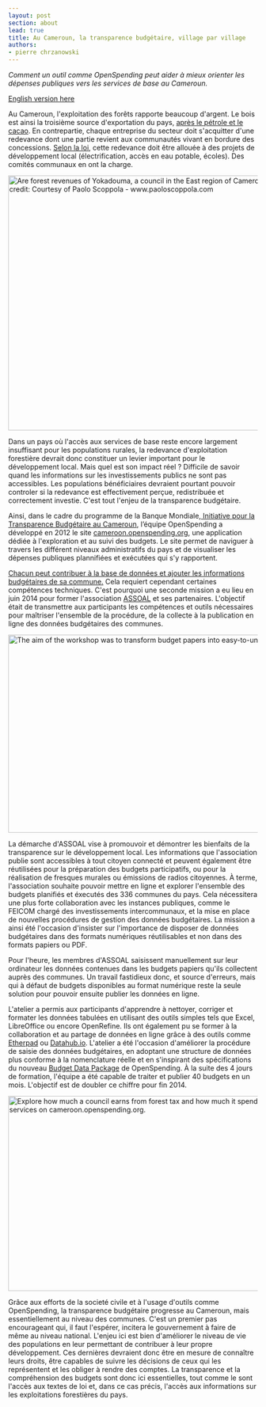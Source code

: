 ```yaml
---
layout: post
section: about
lead: true
title: Au Cameroun, la transparence budgétaire, village par village
authors:
- pierre chrzanowski
---
```

<p dir="ltr"><em>Comment un outil comme OpenSpending peut aider à mieux orienter les dépenses publiques vers les services de base au Cameroun.</em>

<p dir="ltr"><a href="http://openspending.okblogfarm.org/?p=1888" target="_blank">English version here</a>

<p dir="ltr">Au Cameroun, l'exploitation des forêts rapporte beaucoup d'argent. Le bois est ainsi la troisième source d'exportation du pays, <a href="http://atlas.media.mit.edu/explore/tree_map/hs/export/cmr/all/show/2010/" target="_blank">après le pétrole et le cacao</a>. En contrepartie, chaque entreprise du secteur doit s'acquitter d'une redevance dont une partie revient aux communautés vivant en bordure des concessions. <a href="http://www.droit-afrique.com/images/textes/Cameroun/Cameroun%20-%20Loi%20foret.pdf" target="_blank">Selon la loi</a>, cette redevance doit être allouée à des projets de développement local (électrification, accès en eau potable, écoles). Des comités communaux en ont la charge.

<a href="{{ site.baseurl }}/img/blog/2014/08/Yokadouma.jpg"><img title="Les revenus forestiers de Yokadouma, communes de l'Est du Cameroun,  sont-ils investis dans les services de base ? Crédit photo : Avec l'aimable autorisation de Paolo Scoppola - www.paoloscoppola.com" alt="Are forest revenues of Yokadouma, a council in the East region of Cameroon, invested in basic services? Image credit: Courtesy of Paolo Scoppola - www.paoloscoppola.com" src="{{ site.baseurl }}/img/blog/2014/08/Yokadouma.jpg" width="800" height="515" /></a>

<p dir="ltr">Dans un pays où l'accès aux services de base reste encore largement insuffisant pour les populations rurales, la redevance d'exploitation forestière devrait donc constituer un levier important pour le développement local. Mais quel est son impact réel ? Difficile de savoir quand les informations sur les investissements publics ne sont pas accessibles. Les populations bénéficiaires devraient pourtant pouvoir controler si la redevance est effectivement perçue, redistribuée et correctement investie. C'est tout l'enjeu de la transparence budgétaire.

<p dir="ltr">Ainsi, dans le cadre du programme de la Banque Mondiale,<a href="http://www.banquemondiale.org/fr/news/feature/2013/04/15/budget-transparency-initiative-makes-officials-accountable-to-citizens" target="_blank"> Initiative pour la Transparence Budgétaire au Cameroun</a>, l’équipe OpenSpending a développé en 2012 le site <a href="http://cameroon.openspending.org/fr/" target="_blank">cameroon.openspending.org</a>, une application dédiée à l'exploration et au suivi des budgets. Le site permet de naviguer à travers les différent niveaux administratifs du pays et de visualiser les dépenses publiques plannifiées et exécutées qui s'y rapportent.

<p dir="ltr"><a href="http://cameroon.openspending.org/fr/contribute.html" target="_blank">Chacun peut contribuer à la base de données et ajouter les informations budgétaires de sa commune.</a> Cela requiert cependant certaines compétences techniques. C'est pourquoi une seconde mission a eu lieu en juin 2014 pour former l'association <a href="http://www.assoal.org/">ASSOAL</a> et ses partenaires. L'objectif était de transmettre aux participants les compétences et outils nécessaires pour maîtriser l'ensemble de la procédure, de la collecte à la publication en ligne des données budgétaires des communes.

<p dir="ltr"><a href="{{ site.baseurl }}/img/blog/2014/08/OpenSpendingCameroon.png"><img title="Objectif de l'atelier : transformer des budgets papiers en informations facilement compréhensibles et disponibles en ligne." alt="The aim of the workshop was to transform budget papers into easy-to-understand online information. " src="{{ site.baseurl }}/img/blog/2014/08/OpenSpendingCameroon.png" width="800" height="400" /></a>

<p dir="ltr">La démarche d'ASSOAL vise à promouvoir et démontrer les bienfaits de la transparence sur le développement local. Les informations que l'association publie sont accessibles à tout citoyen connecté et peuvent également être réutilisées pour la préparation des budgets participatifs, ou pour la réalisation de fresques murales ou émissions de radios citoyennes. À terme, l'association souhaite pouvoir mettre en ligne et explorer l'ensemble des budgets planifiés et éxecutés des 336 communes du pays. Cela nécessitera une plus forte collaboration avec les instances publiques, comme le FEICOM chargé des investissements intercommunaux, et la mise en place de nouvelles procédures de gestion des données budgétaires. La mission a ainsi été l'occasion d'insister sur l'importance de disposer de données budgétaires dans des formats numériques réutilisables et non dans des formats papiers ou PDF.

<p dir="ltr">Pour l'heure, les membres d'ASSOAL saisissent manuellement sur leur ordinateur les données contenues dans les budgets papiers qu'ils collectent auprès des communes. Un travail fastidieux donc, et source d'erreurs, mais qui à défaut de budgets disponibles au format numérique reste la seule solution pour pouvoir ensuite publier les données en ligne.

<p dir="ltr">L'atelier a permis aux participants d'apprendre à nettoyer, corriger et formater les données tabulées en utilisant des outils simples tels que Excel, LibreOffice ou encore OpenRefine. Ils ont également pu se former à la collaboration et au partage de données en ligne grâce à des outils comme <a href="https://pad.okfn.org/p/OpenSpendingCameroon" target="_blank">Etherpad</a> ou <a href="http://datahub.io/organization/openspending-cameroon" target="_blank">Datahub.io</a>. L'atelier a été l'occasion d'améliorer la procédure de saisie des données budgétaires, en adoptant une structure de données plus conforme à la nomenclature réelle et en s'inspirant des spécifications du nouveau <a href="https://github.com/openspending/budget-data-package/blob/master/specification.md" target="_blank">Budget Data Package</a> de OpenSpending. À la suite des 4 jours de formation, l'équipe a été capable de traiter et publier 40 budgets en un mois. L'objectif est de doubler ce chiffre pour fin 2014.

<p dir="ltr"><a href="{{ site.baseurl }}/img/blog/2014/08/redevanceforet.jpg"><img title="Sur cameroon.openspending.org explorez combien une commune reçoit en taxe forestière et combien elle dépense dans les services de base." alt="Explore how much a council earns from forest tax and how much it spends in basic services on cameroon.openspending.org." src="{{ site.baseurl }}/img/blog/2014/08/redevanceforet-1024x683.jpg" width="591" height="394" /></a>

<p dir="ltr">Grâce aux efforts de la societé civile et à l'usage d'outils comme OpenSpending, la transparence budgétaire progresse au Cameroun, mais essentiellement au niveau des communes. C'est un premier pas encourageant qui, il faut l'espérer, incitera le gouvernement à faire de même au niveau national. L'enjeu ici est bien d'améliorer le niveau de vie des populations en leur permettant de contribuer à leur propre développement. Ces dernières devraient donc être en mesure de connaître leurs droits, être capables de suivre les décisions de ceux qui les représentent et les obliger à rendre des comptes. La transparence et la compréhension des budgets sont donc ici essentielles, tout comme le sont l'accès aux textes de loi et, dans ce cas précis, l'accès aux informations sur les exploitations forestières du pays.

&nbsp;

&nbsp;

&nbsp;

